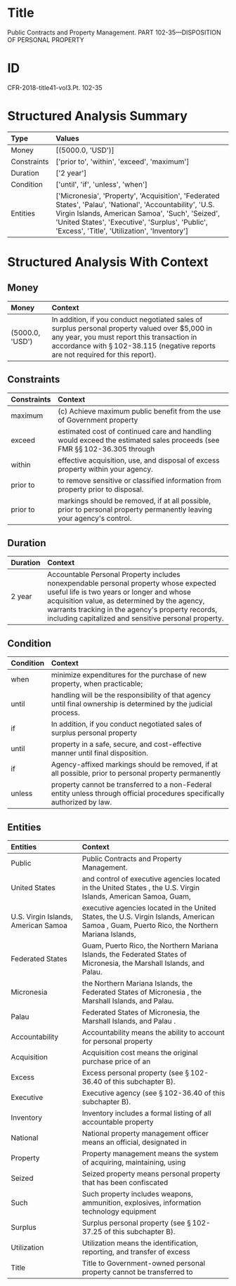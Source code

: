 # Title

 Public Contracts and Property Management. PART 102-35—DISPOSITION OF PERSONAL PROPERTY


# ID

 CFR-2018-title41-vol3.Pt. 102-35


# Structured Analysis Summary

| Type        | Values                                                                                                                                                                                                                                                          |
|:------------|:----------------------------------------------------------------------------------------------------------------------------------------------------------------------------------------------------------------------------------------------------------------|
| Money       | [(5000.0, 'USD')]                                                                                                                                                                                                                                               |
| Constraints | ['prior to', 'within', 'exceed', 'maximum']                                                                                                                                                                                                                     |
| Duration    | ['2 year']                                                                                                                                                                                                                                                      |
| Condition   | ['until', 'if', 'unless', 'when']                                                                                                                                                                                                                               |
| Entities    | ['Micronesia', 'Property', 'Acquisition', 'Federated States', 'Palau', 'National', 'Accountability', 'U.S. Virgin Islands, American Samoa', 'Such', 'Seized', 'United States', 'Executive', 'Surplus', 'Public', 'Excess', 'Title', 'Utilization', 'Inventory'] |


# Structured Analysis With Context

 


## Money

| Money           | Context                                                                                                                                                                                                                                    |
|:----------------|:-------------------------------------------------------------------------------------------------------------------------------------------------------------------------------------------------------------------------------------------|
| (5000.0, 'USD') | In addition, if you conduct negotiated sales of surplus personal property valued over $5,000 in any year, you must report this transaction in accordance with &#167;&#8201;102-38.115 (negative reports are not required for this report). |


## Constraints

| Constraints   | Context                                                                                                                                |
|:--------------|:---------------------------------------------------------------------------------------------------------------------------------------|
| maximum       | (c) Achieve  maximum public benefit from the use of Government property                                                                |
| exceed        | estimated cost of continued care and handling would exceed the estimated sales proceeds (see FMR &#167;&#167;&#8201;102-36.305 through |
| within        | effective acquisition, use, and disposal of excess property within  your agency.                                                       |
| prior to      | to remove sensitive or classified information from property prior to  disposal.                                                        |
| prior to      | markings should be removed, if at all possible, prior to  personal property permanently leaving your agency's control.                 |


## Duration

| Duration   | Context                                                                                                                                                                                                                                                                                       |
|:-----------|:----------------------------------------------------------------------------------------------------------------------------------------------------------------------------------------------------------------------------------------------------------------------------------------------|
| 2 year     | Accountable Personal Property includes nonexpendable personal property whose expected useful life is two years or longer and whose acquisition value, as determined by the agency, warrants tracking in the agency's property records, including capitalized and sensitive personal property. |


## Condition

| Condition   | Context                                                                                                                    |
|:------------|:---------------------------------------------------------------------------------------------------------------------------|
| when        | minimize expenditures for the purchase of new property, when  practicable;                                                 |
| until       | handling will be the responsibility of that agency until  final ownership is determined by the judicial process.           |
| if          | In addition,  if you conduct negotiated sales of surplus personal property                                                 |
| until       | property in a safe, secure, and cost-effective manner until  final disposition.                                            |
| if          | Agency-affixed markings should be removed,  if at all possible, prior to personal property permanently                     |
| unless      | property cannot be transferred to a non-Federal entity unless  through official procedures specifically authorized by law. |


## Entities

| Entities                            | Context                                                                                                                                     |
|:------------------------------------|:--------------------------------------------------------------------------------------------------------------------------------------------|
| Public                              | Public  Contracts and Property Management.                                                                                                  |
| United States                       | and control of executive agencies located in the United States , the U.S. Virgin Islands, American Samoa, Guam,                             |
| U.S. Virgin Islands, American Samoa | executive agencies located in the United States, the U.S. Virgin Islands, American Samoa , Guam, Puerto Rico, the Northern Mariana Islands, |
| Federated States                    | Guam, Puerto Rico, the Northern Mariana Islands, the Federated States  of Micronesia, the Marshall Islands, and Palau.                      |
| Micronesia                          | the Northern Mariana Islands, the Federated States of Micronesia , the Marshall Islands, and Palau.                                         |
| Palau                               | Federated States of Micronesia, the Marshall Islands, and Palau .                                                                           |
| Accountability                      | Accountability means the ability to account for personal property                                                                           |
| Acquisition                         | Acquisition cost means the original purchase price of an                                                                                    |
| Excess                              | Excess  personal property (see &#167;&#8201;102-36.40 of this subchapter B).                                                                |
| Executive                           | Executive  agency (see &#167;&#8201;102-36.40 of this subchapter B).                                                                        |
| Inventory                           | Inventory includes a formal listing of all accountable property                                                                             |
| National                            | National property management officer means an official, designated in                                                                       |
| Property                            | Property management means the system of acquiring, maintaining, using                                                                       |
| Seized                              | Seized property means personal property that has been confiscated                                                                           |
| Such                                | Such property includes weapons, ammunition, explosives, information technology equipment                                                    |
| Surplus                             | Surplus  personal property (see &#167;&#8201;102-37.25 of this subchapter B).                                                               |
| Utilization                         | Utilization means the identification, reporting, and transfer of excess                                                                     |
| Title                               | Title to Government-owned personal property cannot be transferred to                                                                        |


